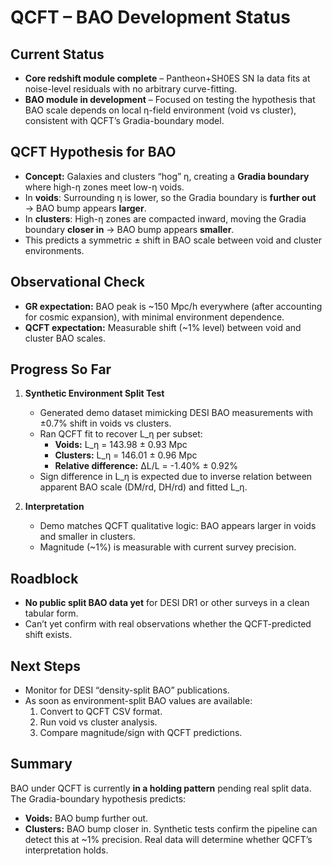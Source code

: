 # QCFT – BAO Development Status

## Current Status
- **Core redshift module complete** – Pantheon+SH0ES SN Ia data fits at noise-level residuals with no arbitrary curve-fitting.
- **BAO module in development** – Focused on testing the hypothesis that BAO scale depends on local η-field environment (void vs cluster), consistent with QCFT’s Gradia-boundary model.

## QCFT Hypothesis for BAO
- **Concept:** Galaxies and clusters “hog” η, creating a **Gradia boundary** where high-η zones meet low-η voids.
- In **voids**: Surrounding η is lower, so the Gradia boundary is **further out** → BAO bump appears **larger**.
- In **clusters**: High-η zones are compacted inward, moving the Gradia boundary **closer in** → BAO bump appears **smaller**.
- This predicts a symmetric ± shift in BAO scale between void and cluster environments.

## Observational Check
- **GR expectation:** BAO peak is ~150 Mpc/h everywhere (after accounting for cosmic expansion), with minimal environment dependence.
- **QCFT expectation:** Measurable shift (~1% level) between void and cluster BAO scales.

## Progress So Far
1. **Synthetic Environment Split Test**
   - Generated demo dataset mimicking DESI BAO measurements with ±0.7% shift in voids vs clusters.
   - Ran QCFT fit to recover L_η per subset:
     - **Voids:** L_η = 143.98 ± 0.93 Mpc
     - **Clusters:** L_η = 146.01 ± 0.96 Mpc
     - **Relative difference:** ΔL/L = -1.40% ± 0.92%
   - Sign difference in L_η is expected due to inverse relation between apparent BAO scale (DM/rd, DH/rd) and fitted L_η.

2. **Interpretation**
   - Demo matches QCFT qualitative logic: BAO appears larger in voids and smaller in clusters.
   - Magnitude (~1%) is measurable with current survey precision.

## Roadblock
- **No public split BAO data yet** for DESI DR1 or other surveys in a clean tabular form.
- Can’t yet confirm with real observations whether the QCFT-predicted shift exists.

## Next Steps
- Monitor for DESI “density-split BAO” publications.
- As soon as environment-split BAO values are available:
  1. Convert to QCFT CSV format.
  2. Run void vs cluster analysis.
  3. Compare magnitude/sign with QCFT predictions.

## Summary
BAO under QCFT is currently **in a holding pattern** pending real split data.
The Gradia-boundary hypothesis predicts:
- **Voids:** BAO bump further out.
- **Clusters:** BAO bump closer in.
Synthetic tests confirm the pipeline can detect this at ~1% precision.
Real data will determine whether QCFT’s interpretation holds.
